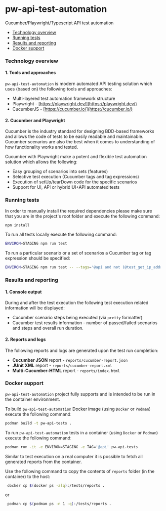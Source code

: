 # pw-api-test-automation
Cucumber/Playwright/Typescript API test automation

- [Technology overview](#technology-overview)
- [Running tests](#running-tests)
- [Results and reporting](#results-and-reporting)
- [Docker support](#docker-support)

### Technology overview

#### 1. Tools and approaches

`pw-api-test-automation` is modern automated API testing solution which uses (based on) the following tools and approaches:

- Multi-layered test automation framework structure
- Playwright - [https://playwright.dev/](https://playwright.dev/)
- CucumberJS - [https://cucumber.io/](https://cucumber.io/)

#### 2. Cucumber and Playwright

Cucumber is the industry standard for designing BDD-based frameworks and allows the code of tests to be easily readable and
maintainable. Cucumber scenarios are also the best when it comes to understanding of how functionality works and tested.

Cucumber with Playwright make a potent and flexible test automation solution which allows the following:

- Easy grouping of scenarios into sets (features)
- Selective test execution (Cucumber tags and tag expressions)
- Execution of setUp/tearDown code for the specific scenarios
- Support for UI, API or hybrid UI+API automated tests

### Running tests

In order to manually install the required dependencies please make sure that you are in the project's root folder
and execute the following command:

```sh
npm install
```

To run all tests locally execute the following command:

```sh
ENVIRON=STAGING npm run test
```

To run a particular scenario or a set of scenarios a Cucumber tag or tag expression should be specified:

```sh
ENVIRON=STAGING npm run test -- --tags='@api and not (@test_get_ip_address or @test_get)'
```

### Results and reporting

#### 1. Console output

During and after the test execution the following test execution related information will be displayed:

- Cucumber scenario steps being executed (via `pretty` formatter)
- Cucumber test results information - number of passed/failed scenarios and steps and overall run duration.

#### 2. Reports and logs

The following reports and logs are generated upon the test run completion:

- **Cucumber JSON** report - `reports/cucumber-report.json`
- **JUnit XML** report - `reports/cucumber-report.xml`
- **Multi-Cucumber-HTML** report - `reports/index.html`

### Docker support

`pw-api-test-automation` project fully supports and is intended to be run in the container environment.

To build `pw-api-test-automation` Docker image (using `Docker` or `Podman`) execute the following command:

```sh
podman build -t pw-api-tests .
```

To run `pw-api-test-automation` tests in a container (using `Docker` or `Podman`) execute the following command:

```sh
podman run -it -e ENVIRON=STAGING -e TAG='@api' pw-api-tests
```

Similar to test execution on a real computer it is possible to fetch all generated reports from the container.

Use the following command to copy the contents of `reports` folder (in the container) to the host:

```sh
 docker cp $(docker ps -alq):/tests/reports .
```

or

```sh
 podman cp $(podman ps -n 1 -q):/tests/reports .
```
